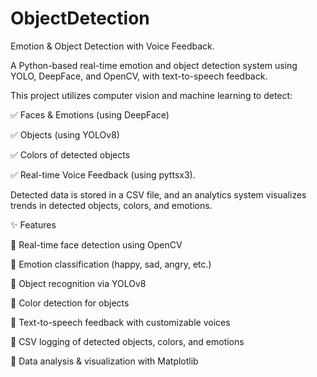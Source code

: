 # ObjectDetection
Emotion & Object Detection with Voice Feedback. 

A Python-based real-time emotion and object detection system using YOLO, DeepFace, and OpenCV, with text-to-speech feedback.

This project utilizes computer vision and machine learning to detect:

✅ Faces & Emotions (using DeepFace)

✅ Objects (using YOLOv8)

✅ Colors of detected objects

✅ Real-time Voice Feedback (using pyttsx3).

Detected data is stored in a CSV file, and an analytics system visualizes trends in detected objects, colors, and emotions.

✨ Features

🔹 Real-time face detection using OpenCV

🔹 Emotion classification (happy, sad, angry, etc.)

🔹 Object recognition via YOLOv8

🔹 Color detection for objects

🔹 Text-to-speech feedback with customizable voices

🔹 CSV logging of detected objects, colors, and emotions

🔹 Data analysis & visualization with Matplotlib
